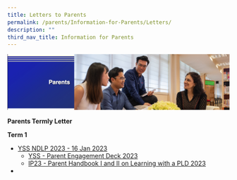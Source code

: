 ```yaml
---
title: Letters to Parents
permalink: /parents/Information-for-Parents/Letters/
description: ""
third_nav_title: Information for Parents
---
```

![](/images/Parents%20Banner.png)

**Parents Termly Letter**

**Term 1**  

* [YSS NDLP 2023 - 16 Jan 2023](/files/YSS%20NDLP%202023%20-%2016%20Jan%202023.pdf)
	* [YSS - Parent Engagement Deck 2023](/files/YSS%20-%20Parent%20Engagement%20Deck_2023.pdf)
	* [IP23 - Parent Handbook I and II on Learning with a PLD 2023](/files/IP23%20-%20Parent%20Handbook%20I%20and%20II%20on%20Learning%20with%20a%20PLD_2023.pdf)
*